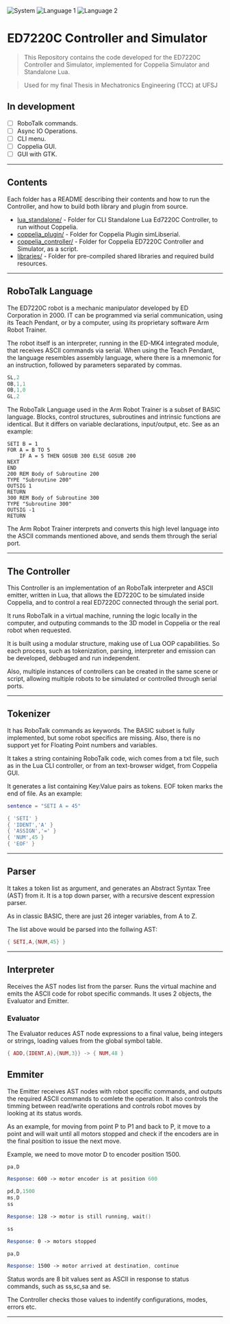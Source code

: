 ![System]
![Language 1]
![Language 2]

# ED7220C Controller and Simulator

> This Repository contains the code developed for the ED7220C Controller and Simulator, implemented for Coppelia Simulator and Standalone Lua.

> Used for my final Thesis in Mechatronics Engineering (TCC) at UFSJ

## In development

- [ ] RoboTalk commands.
- [ ] Async IO Operations.
- [ ] CLI menu.
- [ ] Coppelia GUI.
- [ ] GUI with GTK.

---

## Contents

Each folder has a README describing their contents and how to run the Controller, and how to build both library and plugin from source.

- [lua_standalone/][lua_standalone] - Folder for CLI Standalone Lua Ed7220C Controller, to run without Coppelia.
- [coppelia_plugin/][coppelia_plugin] - Folder for Coppelia Plugin simLibserial.
- [coppelia_controller/][coppelia_controller] - Folder for Coppelia ED7220C Controller and Simulator, as a script.
- [libraries/][libraries] - Folder for pre-compiled shared libraries and required build resources.
---

## RoboTalk Language

The ED7220C robot is a mechanic manipulator developed by ED Corporation in 2000. IT can be programmed via serial communication, using its Teach Pendant, or by a computer, using its proprietary software Arm Robot Trainer. 

The robot itself is an interpreter, running in the ED-MK4 integrated module, that receives ASCII commands via serial. When using the Teach Pendant, the language resembles assembly language, where there is a mnemonic for an instruction, followed by parameters separated by commas.

```asm
SL,2
OB,1,1
OB,1,0
GL,2
```
The RoboTalk Language used in the Arm Robot Trainer is a subset of BASIC language. Blocks, control structures, subroutines and intrinsic functions are identical. But it differs on variable declarations, input/output, etc. See as an example:

```basic
SETI B = 1
FOR A = B TO 5
    IF A = 5 THEN GOSUB 300 ELSE GOSUB 200
NEXT 
END
200 REM Body of Subroutine 200
TYPE "Subroutine 200"
OUTSIG 1
RETURN
300 REM Body of Subroutine 300
TYPE "Subroutine 300"
OUTSIG -1
RETURN
```

The Arm Robot Trainer interprets and converts this high level language into the ASCII commands mentioned above, and sends them through the serial port.

---

## The Controller

This Controller is an implementation of an RoboTalk interpreter and ASCII emitter, written in Lua, that allows the ED7220C to be simulated inside Coppelia, and to control a real ED7220C connected through the serial port.

It runs RoboTalk in a virtual machine, running the logic locally in the computer, and outputing commands to the 3D model in Coppelia or the real robot when requested. 

It is built using a modular structure, making use of Lua OOP capabilities. So each process, such as tokenization, parsing, interpreter and emission can be 
developed, debbuged and run independent.

Also, multiple instances of controllers can be created in the same scene or script, allowing multiple robots to be simulated or controlled through serial ports.

---

## Tokenizer

It has RoboTalk commands as keywords. The BASIC subset is fully implemented, but some robot specifics are missing.
Also, there is no support yet for Floating Point numbers and variables.

It takes a string containing RoboTalk code, wich comes from a txt file, such as in the Lua CLI controller, or from an text-browser widget, from Coppelia GUI. 

It generates a list containing Key:Value pairs as tokens. EOF token marks the end of file. As an example:
````lua
sentence = "SETI A = 45"

{ 'SETI' }
{ 'IDENT','A' }
{ 'ASSIGN','=' }
{ 'NUM',45 }
{ 'EOF' }
````
---
## Parser

It takes a token list as argument, and generates an Abstract Syntax Tree (AST) from it. It is a top down parser, with a recursive descent expression parser.

As in classic BASIC, there are just 26 integer variables, from A to Z. 

The list above would be parsed into the follwing AST:

````lua
{ SETI,A,{NUM,45} }
````
---

## Interpreter

Receives the AST nodes list from the parser. Runs the virtual machine and emits the ASCII code for robot specific commands. It uses 2 objects, the Evaluator and Emitter.

### Evaluator
The Evaluator reduces AST node expressions to a final value, being integers or strings, loading values from the global symbol table.

````lua
{ ADD,{IDENT,A},{NUM,3}} -> { NUM,48 }
````

## Emmiter

The Emitter receives AST nodes with robot specific commands, and outputs the required ASCII commands to comlete the operation. It also controls the timming between read/write operations and controls robot moves by looking at its status words. 

As an example, for moving from point P to P1 and back to P, it move to a point and will wait until all motors stopped and check if the encoders are in the final position to issue the next move. 

Example, we need to move motor D to encoder position 1500.

````asm
pa,D

Response: 600 -> motor encoder is at position 600

pd,D,1500
ms,D
ss

Response: 128 -> motor is still running, wait()

ss

Response: 0 -> motors stopped

pa,D

Response: 1500 -> motor arrived at destination, continue
````
Status words are 8 bit values sent as ASCII in response to status commands, such as ss,sc,sa and se.

The Controller checks those values to indentify configurations, modes, errors etc.

---


[System]: <https://img.shields.io/badge/System-windows-A100FF?style=for-the-badge&logo=windows>

[Language 1]: <https://img.shields.io/badge/Language-lua 5.4-2C2D72?style=for-the-badge&logo=lua>

[Language 2]: <https://img.shields.io/badge/Language-C++20-00599C?style=for-the-badge&logo=cplusplus>

[libraries]:https://github.com/mateusns12/ED7220C_SIMULATOR/tree/master/libraries

[lua_standalone]:https://github.com/mateusns12/ED7220C_SIMULATOR/tree/master/lua_standalone

[coppelia_plugin]:https://github.com/mateusns12/ED7220C_SIMULATOR/tree/master/coppelia_plugin

[coppelia_controller]:https://github.com/mateusns12/ED7220C_SIMULATOR/tree/master/coppelia_controller